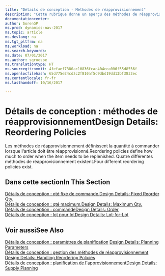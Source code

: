 ```yaml
---
title: "Détails de conception - Méthodes de réapprovisionnement"
description: "Cette rubrique donne un aperçu des méthodes de réapprovisionnement."
documentationcenter: 
author: SorenGP
ms.prod: dynamics-nav-2017
ms.topic: article
ms.devlang: na
ms.tgt_pltfrm: na
ms.workload: na
ms.search.keywords: 
ms.date: 07/01/2017
ms.author: sgroespe
ms.translationtype: HT
ms.sourcegitcommit: 4fefaef7380ac10836fcac404eea006f55d8556f
ms.openlocfilehash: 65d775e24cd2c2f810af5c9dbd19dd13bf3832ec
ms.contentlocale: fr-fr
ms.lasthandoff: 10/16/2017

---
```

# <a name="design-details-reordering-policies"></a><span data-ttu-id="bd74f-103">Détails de conception : méthodes de réapprovisionnement</span><span class="sxs-lookup"><span data-stu-id="bd74f-103">Design Details: Reordering Policies</span></span>
<span data-ttu-id="bd74f-104">Les méthodes de réapprovisionnement définissent la quantité à commander lorsque l'article doit être réapprovisionné.</span><span class="sxs-lookup"><span data-stu-id="bd74f-104">Reordering policies define how much to order when the item needs to be replenished.</span></span> <span data-ttu-id="bd74f-105">Quatre différentes méthodes de réapprovisionnement existent.</span><span class="sxs-lookup"><span data-stu-id="bd74f-105">Four different reordering policies exist.</span></span>  

## <a name="in-this-section"></a><span data-ttu-id="bd74f-106">Dans cette section</span><span class="sxs-lookup"><span data-stu-id="bd74f-106">In This Section</span></span>  
[<span data-ttu-id="bd74f-107">Détails de conception : qté fixe de commande.</span><span class="sxs-lookup"><span data-stu-id="bd74f-107">Design Details: Fixed Reorder Qty.</span></span>](design-details-fixed-reorder-qty.md)  
[<span data-ttu-id="bd74f-108">Détails de conception : qté maximum.</span><span class="sxs-lookup"><span data-stu-id="bd74f-108">Design Details: Maximum Qty.</span></span>](design-details-maximum-qty.md)  
[<span data-ttu-id="bd74f-109">Détails de conception : commande</span><span class="sxs-lookup"><span data-stu-id="bd74f-109">Design Details: Order</span></span>](design-details-order.md)  
[<span data-ttu-id="bd74f-110">Détails de conception : lot pour lot</span><span class="sxs-lookup"><span data-stu-id="bd74f-110">Design Details: Lot-for-Lot</span></span>](design-details-lot-for-lot.md)  

## <a name="see-also"></a><span data-ttu-id="bd74f-111">Voir aussi</span><span class="sxs-lookup"><span data-stu-id="bd74f-111">See Also</span></span>  
<span data-ttu-id="bd74f-112">[Détails de conception : paramètres de planification](design-details-planning-parameters.md) </span><span class="sxs-lookup"><span data-stu-id="bd74f-112">[Design Details: Planning Parameters](design-details-planning-parameters.md) </span></span>  
<span data-ttu-id="bd74f-113">[Détails de conception : gestion des méthodes de réapprovisionnement](design-details-handling-reordering-policies.md) </span><span class="sxs-lookup"><span data-stu-id="bd74f-113">[Design Details: Handling Reordering Policies](design-details-handling-reordering-policies.md) </span></span>  
[<span data-ttu-id="bd74f-114">Détails de conception : planification de l'approvisionnement</span><span class="sxs-lookup"><span data-stu-id="bd74f-114">Design Details: Supply Planning</span></span>](design-details-supply-planning.md)

